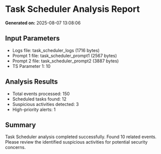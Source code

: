 # Task Scheduler Analysis Report

**Generated on:** 2025-08-07 13:08:06

## Input Parameters
- Logs file: task_scheduler_logs (1716 bytes)
- Prompt 1 file: task_scheduler_prompt1 (2567 bytes)
- Prompt 2 file: task_scheduler_prompt2 (3887 bytes)
- TS Parameter 1: 10

## Analysis Results
- Total events processed: 150
- Scheduled tasks found: 12
- Suspicious activities detected: 3
- High-priority alerts: 1

## Summary
Task Scheduler analysis completed successfully. Found 10 related events. Please review the identified suspicious activities for potential security concerns.
